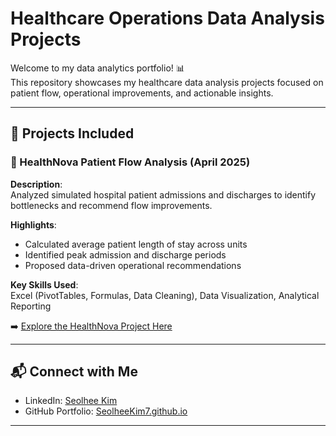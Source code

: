 # Healthcare Operations Data Analysis Projects

Welcome to my data analytics portfolio! 📊  
This repository showcases my healthcare data analysis projects focused on patient flow, operational improvements, and actionable insights.

---

## 📂 Projects Included

### 🔹 HealthNova Patient Flow Analysis (April 2025)

**Description**:  
Analyzed simulated hospital patient admissions and discharges to identify bottlenecks and recommend flow improvements.

**Highlights**:
- Calculated average patient length of stay across units
- Identified peak admission and discharge periods
- Proposed data-driven operational recommendations

**Key Skills Used**:  
Excel (PivotTables, Formulas, Data Cleaning), Data Visualization, Analytical Reporting

➡️ [Explore the HealthNova Project Here](./projects/niagara_health_patient_flow/README.md)

---


## 📬 Connect with Me

- LinkedIn: [Seolhee Kim](https://www.linkedin.com/in/seolheekim7/)
- GitHub Portfolio: [SeolheeKim7.github.io](https://seolheekim7.github.io)

---

